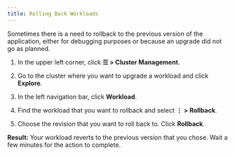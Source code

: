 ```yaml
---
title: Rolling Back Workloads
---
```


Sometimes there is a need to rollback to the previous version of the application, either for debugging purposes or because an upgrade did not go as planned.

1. In the upper left corner, click **☰ > Cluster Management**.
1. Go to the cluster where you want to upgrade a workload and click **Explore**.
1. In the left navigation bar, click **Workload**.
1. Find the workload that you want to rollback and select **⋮ > Rollback**.

1. Choose the revision that you want to roll back to. Click **Rollback**.

**Result:** Your workload reverts to the previous version that you chose. Wait a few minutes for the action to complete.
